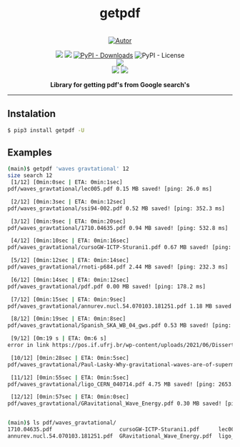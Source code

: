 
<h1 align='center'>getpdf</h1>
<p align='center'>

<br/>
<a href="https://github.com/perseu912"><img title="Autor" src="https://img.shields.io/badge/Autor-reinan_br-blue.svg?style=for-the-badge&logo=github"></a>
<br/>
<p align='center'>
<!-- github dados -->
<!-- sites de pacotes -->
<a href='https://pypi.org/project/noaawc/'><img src='https://img.shields.io/pypi/v/getpdf'></a>
<a href='#'><img src='https://img.shields.io/pypi/wheel/getpdf'></a>
<a href='#'><img alt="PyPI - Downloads" src="https://img.shields.io/pypi/dd/getpdf"></a>
<img alt="PyPI - License" src="https://img.shields.io/pypi/l/getpdf">
<br/>
<img src='https://img.shields.io/badge/system-linux%20%7C%20deb-brightgreen'>
<br/>
<!-- outros premios e analises -->
<!-- <a href='#'><img alt="CodeFactor Grade" src="https://img.shields.io/codefactor/grade/github/perseu912/noawclg?logo=codefactor">
</a> -->
<!-- redes sociais -->
<a href='https://instagram.com/gpftc_ifsertao/'><img src='https://shields.io/badge/insta-gpftc_ifsertao-darkviolet?logo=instagram&style=flat'></a>
<a href='https://discord.gg/pFZP86gvEm'><img src='https://img.shields.io/discord/856582838467952680.svg?label=discord&logo=discord'></a>

</p>
</p>
<p align='center'> <b>Library for getting pdf's from Google search's</b></p>
<hr/>

## Instalation

```sh
$ pip3 install getpdf -U
```

## Examples

```sh
(main)$ getpdf 'waves gravtational' 12
size search 12
 [1/12] [0min:0sec | ETA: 0min:1sec] 
pdf/waves_gravtational/lec005.pdf 0.15 MB saved! [ping: 26.0 ms] 

 [2/12] [0min:3sec | ETA: 0min:12sec] 
pdf/waves_gravtational/ssi94-002.pdf 0.52 MB saved! [ping: 352.3 ms] 

 [3/12] [0min:9sec | ETA: 0min:20sec] 
pdf/waves_gravtational/1710.04635.pdf 0.94 MB saved! [ping: 532.8 ms] 

 [4/12] [0min:10sec | ETA: 0min:16sec] 
pdf/waves_gravtational/cursoGW-ICTP-Sturani1.pdf 0.67 MB saved! [ping: 100.2 ms] 

 [5/12] [0min:12sec | ETA: 0min:14sec] 
pdf/waves_gravtational/rnoti-p684.pdf 2.44 MB saved! [ping: 232.3 ms] 

 [6/12] [0min:14sec | ETA: 0min:12sec] 
pdf/waves_gravtational/pdf.pdf 0.00 MB saved! [ping: 178.2 ms] 

 [7/12] [0min:15sec | ETA: 0min:9sec] 
pdf/waves_gravtational/annurev.nucl.54.070103.181251.pdf 1.18 MB saved! [ping: 113.8 ms] 

 [8/12] [0min:19sec | ETA: 0min:8sec] 
pdf/waves_gravtational/Spanish_SKA_WB_04_gws.pdf 0.53 MB saved! [ping: 396.1 ms] 

 [9/12] [0m:19 s | ETA: 0m:6 s] 
error in link https://pos.if.ufrj.br/wp-content/uploads/2021/06/Dissertacao-Joao-Cavedagne-Lobato-preliminar.pdf error: <class 'requests.exceptions.SSLError'> 

 [10/12] [0min:28sec | ETA: 0min:5sec] 
pdf/waves_gravtational/Paul-Lasky-Why-gravitational-waves-are-of-supermassive-importance.pdf 11.85 MB saved! [ping: 922.9 ms] 

 [11/12] [0min:55sec | ETA: 0min:5sec] 
pdf/waves_gravtational/ligo_CERN_040714.pdf 4.75 MB saved! [ping: 2653.9 ms] 

 [12/12] [0min:57sec | ETA: 0min:0sec] 
pdf/waves_gravtational/GRavitational_Wave_Energy.pdf 0.30 MB saved! [ping: 228.6 ms] 


(main)$ ls pdf/waves_gravtational/                                                                                                                              
1710.04635.pdf                     cursoGW-ICTP-Sturani1.pdf      lec005.pdf            Paul-Lasky-Why-gravitational-waves-are-of-supermassive-importance.pdf  rnoti-p684.pdf             ssi94-002.pdf
annurev.nucl.54.070103.181251.pdf  GRavitational_Wave_Energy.pdf  ligo_CERN_040714.pdf  pdf.pdf                                                                Spanish_SKA_WB_04_gws.pdf
```